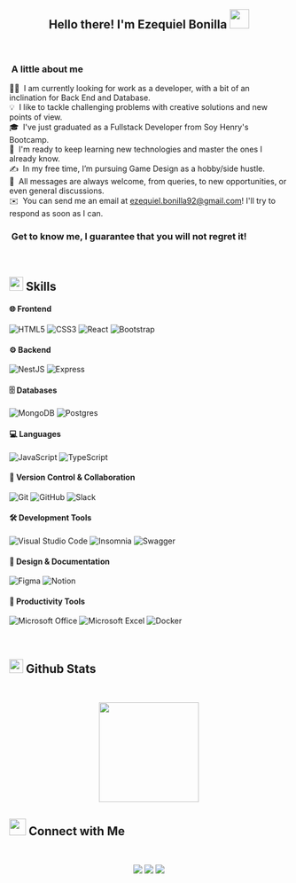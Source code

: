 <h2 align="center">Hello there! I'm Ezequiel Bonilla <img src="https://media.giphy.com/media/hvRJCLFzcasrR4ia7z/giphy.gif" width="35"> </h2>
<br>

###  &nbsp;A little about me

👨‍💻 &nbsp;I am currently looking for work as a developer, with a bit of an inclination for Back End and Database.\
💡 &nbsp;I like to tackle challenging problems with creative solutions and new points of view.\
🎓 &nbsp;I've just graduated as a Fullstack Developer from Soy Henry's Bootcamp.\
🌱 &nbsp;I'm ready to keep learning new technologies and master the ones I already know.\
✍️ &nbsp;In my free time, I’m pursuing Game Design as a hobby/side hustle.\
💬 &nbsp;All messages are always welcome, from queries, to new opportunities, or even general discussions.\
✉️ &nbsp;You can send me an email at ezequiel.bonilla92@gmail.com! I'll try to respond as soon as I can.

###  &nbsp;Get to know me, I guarantee that you will not regret it!

<br>

## <img src="https://media2.giphy.com/media/QssGEmpkyEOhBCb7e1/giphy.gif?cid=ecf05e47a0n3gi1bfqntqmob8g9aid1oyj2wr3ds3mg700bl&rid=giphy.gif" width="25"><b> Skills</b>

#### 🌐 Frontend
![HTML5](https://img.shields.io/badge/html5-%23E34F26.svg?style=for-the-badge&logo=html5&logoColor=white)
![CSS3](https://img.shields.io/badge/css3-%231572B6.svg?style=for-the-badge&logo=css3&logoColor=white)
![React](https://img.shields.io/badge/react-%2320232a.svg?style=for-the-badge&logo=react&logoColor=%2361DAFB)
![Bootstrap](https://img.shields.io/badge/bootstrap-%23563D7C.svg?style=for-the-badge&logo=bootstrap&logoColor=white)

#### ⚙️ Backend
![NestJS](https://img.shields.io/badge/nestjs-%23E0234E.svg?style=for-the-badge&logo=nestjs&logoColor=white)
![Express](https://img.shields.io/badge/express-%23000000.svg?style=for-the-badge&logo=express&logoColor=%23FFFFFF)

#### 🗄️ Databases
![MongoDB](https://img.shields.io/badge/MongoDB-%234ea94b.svg?style=for-the-badge&logo=mongodb&logoColor=white)
![Postgres](https://img.shields.io/badge/postgres-%23316192.svg?style=for-the-badge&logo=postgresql&logoColor=white)

#### 💻 Languages
![JavaScript](https://img.shields.io/badge/javascript-%23323330.svg?style=for-the-badge&logo=javascript&logoColor=%23F7DF1E)
![TypeScript](https://img.shields.io/badge/typescript-%23007ACC.svg?style=for-the-badge&logo=typescript&logoColor=white)

#### 🔧 Version Control & Collaboration
![Git](https://img.shields.io/badge/git-%23F05033.svg?style=for-the-badge&logo=git&logoColor=white)
![GitHub](https://img.shields.io/badge/github-%23121011.svg?style=for-the-badge&logo=github&logoColor=white)
![Slack](https://img.shields.io/badge/Slack-4A154B?style=for-the-badge&logo=slack&logoColor=white)

#### 🛠️ Development Tools
![Visual Studio Code](https://img.shields.io/badge/Visual%20Studio%20Code-0078d7.svg?style=for-the-badge&logo=visual-studio-code&logoColor=white)
![Insomnia](https://img.shields.io/badge/insomnia-%235849BE.svg?style=for-the-badge&logo=insomnia&logoColor=white)
![Swagger](https://img.shields.io/badge/-Swagger-%23Clojure?style=for-the-badge&logo=swagger&logoColor=white)

#### 🎨 Design & Documentation
![Figma](https://img.shields.io/badge/figma-%23F24E1E.svg?style=for-the-badge&logo=figma&logoColor=white)
![Notion](https://img.shields.io/badge/Notion-%23000000.svg?style=for-the-badge&logo=notion&logoColor=white)

#### 💼 Productivity Tools
![Microsoft Office](https://img.shields.io/badge/Microsoft%20Office-0078D4?style=for-the-badge&logo=microsoft-office&logoColor=white)
![Microsoft Excel](https://img.shields.io/badge/Microsoft%20Excel-217346?style=for-the-badge&logo=microsoft-excel&logoColor=white)
![Docker](https://img.shields.io/badge/Docker-2496ED?style=for-the-badge&logo=docker&logoColor=white)

<br>

## <img src="https://media.giphy.com/media/iY8CRBdQXODJSCERIr/giphy.gif" width="25"> <b>Github Stats</b>

<br>

<p align="center">
  <a href="https://github.com/EzequielBonilla">
    <img height="180em" src="https://github-readme-stats-eight-theta.vercel.app/api?username=EzequielBonilla&show_icons=true&theme=algolia&include_all_commits=true&count_private=true"/>
  </a>
  
<br>

## <img src="https://media.giphy.com/media/LnQjpWaON8nhr21vNW/giphy.gif" width='30'> <b>Connect with Me</b>

<br>

<p align="center">
<a href="https://www.linkedin.com/in/ezequielhbonilla/"><img src="https://img.shields.io/badge/-Ezequiel%20Bonilla-0077B5?style=for-the-badge&logo=Linkedin&logoColor=white"/></a>
<a href="mailto:ezequielbonilla92@gmail.com"><img src="https://img.shields.io/badge/-EzequielBonilla92-D14836?style=for-the-badge&logo=Gmail&logoColor=white"/></a>
<a href="https://discord.com/users/eseeseze"><img src="https://img.shields.io/badge/EseEsEze-7289DA?style=for-the-badge&logo=discord&logoColor=white" /></a>
</p>
